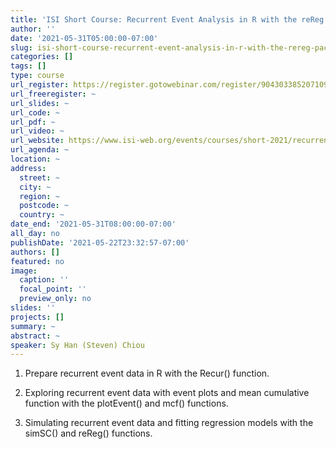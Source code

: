 ```yaml
---
title: 'ISI Short Course: Recurrent Event Analysis in R with the reReg Package'
author: ''
date: '2021-05-31T05:00:00-07:00'
slug: isi-short-course-recurrent-event-analysis-in-r-with-the-rereg-package
categories: []
tags: []
type: course
url_register: https://register.gotowebinar.com/register/9043033852071091216
url_freeregister: ~
url_slides: ~
url_code: ~
url_pdf: ~
url_video: ~
url_website: https://www.isi-web.org/events/courses/short-2021/recurrent-event-analysis-in-r-with-the-rereg-package
url_agenda: ~
location: ~
address:
  street: ~
  city: ~
  region: ~
  postcode: ~
  country: ~
date_end: '2021-05-31T08:00:00-07:00'
all_day: no
publishDate: '2021-05-22T23:32:57-07:00'
authors: []
featured: no
image:
  caption: ''
  focal_point: ''
  preview_only: no
slides: ''
projects: []
summary: ~
abstract: ~
speaker: Sy Han (Steven) Chiou
---
```

<!--more-->
1. Prepare recurrent event data in R with the Recur() function.  

2. Exploring recurrent event data with event plots and mean cumulative function with the plotEvent() and mcf() functions.  

3. Simulating recurrent event data and fitting regression models with the simSC() and reReg() functions.  